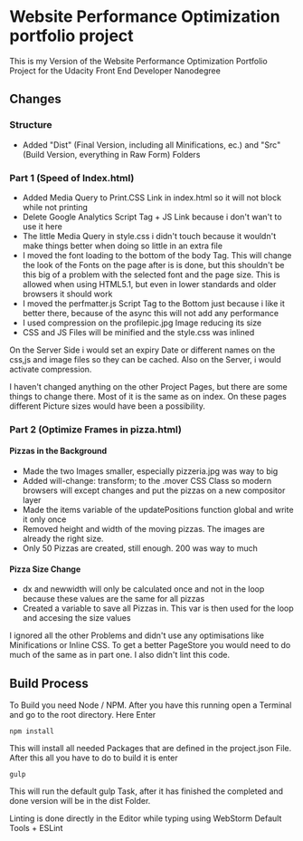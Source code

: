# Website Performance Optimization portfolio project

This is my Version of the Website Performance Optimization Portfolio Project for the Udacity Front End Developer Nanodegree

## Changes

### Structure
* Added "Dist" (Final Version, including all Minifications, ec.) and "Src" (Build Version, everything in Raw Form) Folders

### Part 1 (Speed of Index.html)
* Added Media Query to Print.CSS Link in index.html so it will not block while not printing
* Delete Google Analytics Script Tag + JS Link because i don't wan't to use it here
* The little Media Query in style.css i didn't touch because it wouldn't make things better when doing so little in an extra file
* I moved the font loading to the bottom of the body Tag. This will change the look of the Fonts on the page after is is done, but this shouldn't be this big of a problem with the selected font and the page size. This is allowed when using HTML5.1, but even in lower standards and older browsers it should work
* I moved the perfmatter.js Script Tag to the Bottom just because i like it better there, because of the async this will not add any performance
* I used compression on the profilepic.jpg Image reducing its size
* CSS and JS Files will be minified and the style.css was inlined

On the Server Side i would set an expiry Date or different names on the css,js and image files so they can be cached. Also on the Server, i would activate compression.

I haven't changed anything on the other Project Pages, but there are some things to change there. Most of it is the same as on index. On these pages different Picture sizes would have been a possibility.

### Part 2 (Optimize Frames in pizza.html) 
#### Pizzas in the Background
* Made the two Images smaller, especially pizzeria.jpg was way to big
* Added will-change: transform; to the .mover CSS Class so modern browsers will except changes and put the pizzas on a new compositor layer
* Made the items variable of the updatePositions function global and write it only once
* Removed height and width of the moving pizzas. The images are already the right size.
* Only 50 Pizzas are created, still enough. 200 was way to much

#### Pizza Size Change
* dx and newwidth will only be calculated once and not in the loop because these values are the same for all pizzas
* Created a variable to save all Pizzas in. This var is then used for the loop and accesing the size values

I ignored all the other Problems and didn't use any optimisations like Minifications or Inline CSS. To get a better PageStore you would need to do much of the same as in part one. I also didn't lint this code.

## Build Process

To Build you need Node / NPM. After you have this running open a Terminal and go to the root directory. Here Enter
```
npm install
```
This will install all needed Packages that are defined in the project.json File. After this all you have to do to build it is enter

```
gulp
```
This will run the default gulp Task, after it has finished the completed and done version will be in the dist Folder.


Linting is done directly in the Editor while typing using WebStorm Default Tools + ESLint